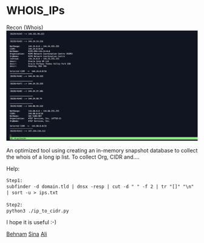# WHOIS_IPs
Recon (Whois)
![alt text](https://raw.githubusercontent.com/security-attack/WHOIS_IPs/main/WHOIS_IPs/PIC_0.png)


An optimized tool using creating an in-memory snapshot database to collect the whois of a long ip list. To collect Org, CIDR and....

Help:
```
Step1: 
subfinder -d domain.tld | dnsx -resp | cut -d " " -f 2 | tr "[]" "\n" | sort -u > ips.txt

Step2:
python3 ./ip_to_cidr.py

```

I hope it is useful :-)


[Behnam](https://twitter.com/behnamSec)
[Sina](https://twitter.com/_securityattack)
[Ali](https://twitter.com/alins_ir)
